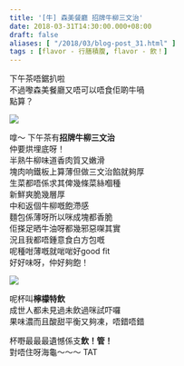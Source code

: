 ```yaml
---
title: '[牛] 森美餐廳 招牌牛柳三文治'
date: 2018-03-31T14:30:00.000+08:00
draft: false
aliases: [ "/2018/03/blog-post_31.html" ]
tags : [flavor - 行膳積腹, flavor - 飲！]
---
```


下午茶唔鋸扒啦  
不過嚟森美餐廳又唔可以唔食佢啲牛喎  
點算？  

![](/images/sammyskitchen.jpg)

嗱～ 下午茶有**招牌牛柳三文治**  
仲要烘埋底呀！  
半熟牛柳味道香肉質又嫩滑  
塊肉响鐵板上算薄但做三文治餡就夠厚  
生菜都唔係求其俾幾條菜絲嗰種  
新鮮爽脆幾層厚  
中和返個牛柳嘅飽滯感  
麵包係薄呀所以咪成塊都香脆  
佢搽足晒牛油呀都幾邪惡㗎其實  
況且我都唔鍾意食白方包嘅  
呢種咁薄嘅就啱啱好good fit  
好好味呀，仲好夠飽！  

![](/images/sammyskitchen1.jpg)

呢杯叫**檸檬特飲**  
成世人都未見過未飲過咪試吓囉  
果味濃而且酸甜平衡又夠凍，唔錯唔錯  
  
杯嘢最最最遺憾係支**飲！管！**  
對唔住呀海龜～～～ TAT
